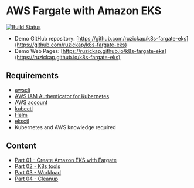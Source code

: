 # AWS Fargate with Amazon EKS

[![Build Status](https://github.com/ruzickap/k8s-fargate-eks/workflows/vuepress-build-check-deploy/badge.svg)](https://github.com/ruzickap/k8s-fargate-eks)

* Demo GitHub repository: [https://github.com/ruzickap/k8s-fargate-eks](https://github.com/ruzickap/k8s-fargate-eks)
* Demo Web Pages: [https://ruzickap.github.io/k8s-fargate-eks](https://ruzickap.github.io/k8s-fargate-eks)

## Requirements

* [awscli](https://aws.amazon.com/cli/)
* [AWS IAM Authenticator for Kubernetes](https://github.com/kubernetes-sigs/aws-iam-authenticator)
* [AWS account](https://aws.amazon.com/account/)
* [kubectl](https://kubernetes.io/docs/tasks/tools/install-kubectl/)
* [Helm](https://helm.sh/)
* [eksctl](https://eksctl.io/)
* Kubernetes and AWS knowledge required

## Content

* [Part 01 - Create Amazon EKS with Fargate](part-01/README.md)
* [Part 02 - K8s tools](part-02/README.md)
* [Part 03 - Workload](part-03/README.md)
* [Part 04 - Cleanup](part-04/README.md)
